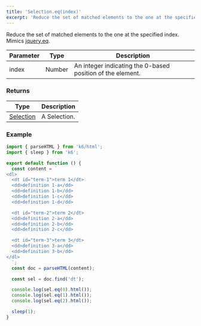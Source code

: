 ```yaml
---
title: 'Selection.eq(index)'
excerpt: 'Reduce the set of matched elements to the one at the specified index.'
---
```


Reduce the set of matched elements to the one at the specified index.
Mimics [jquery.eq](https://api.jquery.com/eq/).

| Parameter | Type   | Description                                                |
| --------- | ------ | ---------------------------------------------------------- |
| index     | Number | An integer indicating the 0-based position of the element. |

### Returns

| Type                                                 | Description  |
| ---------------------------------------------------- | ------------ |
| [Selection](/javascript-api/v0.32/k6-html/selection) | A Selection. |

### Example

<CodeGroup labels={[]}>

```javascript
import { parseHTML } from 'k6/html';
import { sleep } from 'k6';

export default function () {
  const content = `
<dl>
  <dt id="term-1">term 1</dt>
  <dd>definition 1-a</dd>
  <dd>definition 1-b</dd>
  <dd>definition 1-c</dd>
  <dd>definition 1-d</dd>

  <dt id="term-2">term 2</dt>
  <dd>definition 2-a</dd>
  <dd>definition 2-b</dd>
  <dd>definition 2-c</dd>

  <dt id="term-3">term 3</dt>
  <dd>definition 3-a</dd>
  <dd>definition 3-b</dd>
</dl>
  `;
  const doc = parseHTML(content);

  const sel = doc.find('dt');

  console.log(sel.eq(0).html());
  console.log(sel.eq(1).html());
  console.log(sel.eq(2).html());

  sleep(1);
}
```

</CodeGroup>
